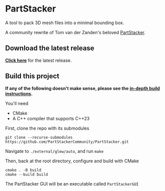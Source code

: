 # PartStacker

A tool to pack 3D mesh files into a minimal bounding box.

A community rewrite of Tom van der Zanden's beloved [PartStacker](https://github.com/TomvdZanden/PartStacker/).

## Download the latest release

[**Click here**](https://github.com/PartStackerCommunity/PartStacker/releases/tag/v0.2) for the latest release.

## Build this project

**If any of the following doesn't make sense, please see the [in-depth build instructions](./docs/building/building.md).**

You'll need

* CMake
* A C++ compiler that supports C++23

First, clone the repo with its submodules

```
git clone --recurse-submodules https://github.com/PartStackerCommunity/PartStacker.git
```

Navigate to `./external/glew/auto`, and run `make`

Then, back at the root directory, configure and build with CMake

```
cmake . -B build
cmake --build build
```

The PartStacker GUI will be an executable called `PartStackerGUI`
